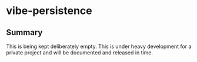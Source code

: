 ﻿# vibe-persistence

## Summary

This is being kept deliberately empty. This is under heavy development for a private project and will be documented and released in time.